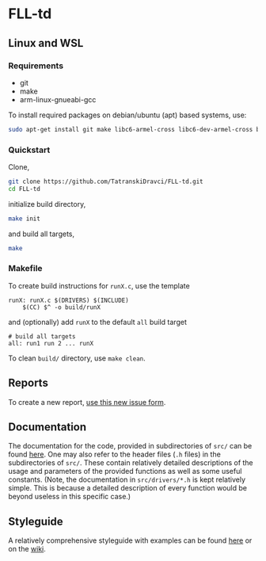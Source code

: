 # FLL-td
## Linux and WSL
### Requirements
 - git
 - make
 - arm-linux-gnueabi-gcc

To install required packages on debian/ubuntu (apt) based systems, use:
```sh
sudo apt-get install git make libc6-armel-cross libc6-dev-armel-cross binutils-arm-linux-gnueabi libncurses5-dev build-essential bison flex libssl-dev bc gcc-arm-linux-gnueabi g++-arm-linux-gnueabi
```
### Quickstart
Clone,
```sh
git clone https://github.com/TatranskiDravci/FLL-td.git
cd FLL-td
```
initialize build directory,
```sh
make init
```
and build all targets,
```sh
make
```
### Makefile
To create build instructions for `runX.c`, use the template
```make
runX: runX.c $(DRIVERS) $(INCLUDE)
	$(CC) $^ -o build/runX
```
and (optionally) add `runX` to the default `all` build target
```make
# build all targets
all: run1 run 2 ... runX
```
To clean `build/` directory, use `make clean`.

## Reports
To create a new report, [use this new issue form](https://github.com/TatranskiDravci/FLL-td/issues/new?assignees=LukasDrsman&labels=report&template=report-template.md&title=Report+%5Breport+number%5D%3A+%5Bshort+description%2Fnote%5D).

## Documentation
The documentation for the code, provided in subdirectories of `src/` can be found [here](https://github.com/TatranskiDravci/FLL-td/wiki). One may also refer to the header files (`.h` files) in the subdirectories of `src/`. These contain relatively detailed descriptions of the usage and parameters of the provided functions as well as some useful constants. (Note, the documentation in `src/drivers/*.h` is kept relatively simple. This is because a detailed description of every function would be beyond useless in this specific case.)

## Styleguide
A relatively comprehensive styleguide with examples can be found [here](https://github.com/TatranskiDravci/FLL-td/blob/main/STYLEGUIDE.md) or on the [wiki](https://github.com/TatranskiDravci/FLL-td/wiki/Styleguide).
